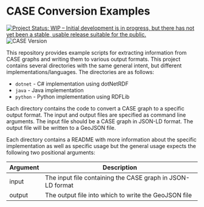 # CASE Conversion Examples

[![Project Status: WIP – Initial development is in progress, but there has not yet been a stable, usable release suitable for the public.](https://www.repostatus.org/badges/latest/wip.svg)](https://www.repostatus.org/#wip)
![CASE Version](https://img.shields.io/badge/CASE%20Version-1.2.0-brightgreen.svg)

This repository provides example scripts for extracting information from CASE graphs and writing them to various output formats. This project contains several directories with the same general intent, but different implementations/languages. The directories are as follows:

- `dotnet` - C# implementation using dotNetRDF
- `java` - Java implementation
- `python` - Python implementation using RDFLib

Each directory contains the code to convert a CASE graph to a specific output format. The input and output files are specified as command line arguments. The input file should be a CASE graph in JSON-LD format. The output file will be written to a GeoJSON file.

Each directory contains a README with more information about the specific implementation as well as specific usage but the general usage expects the following two positional arguments:

| Argument | Description                                                |
| -------- | ---------------------------------------------------------- |
| input    | The input file containing the CASE graph in JSON-LD format |
| output   | The output file into which to write the GeoJSON file       |


